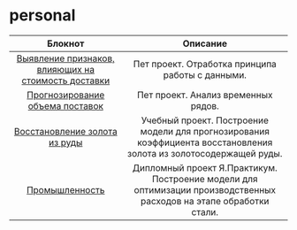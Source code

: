 # personal


| Блокнот | Описание |
|:-----------------------:|:---------:|
| [Выявление признаков, влияющих на стоимость доставки](https://github.com/warrior477/personal/blob/main/%D0%92%D1%8B%D1%8F%D0%B2%D0%BB%D0%B5%D0%BD%D0%B8%D0%B5%20%D0%BF%D1%80%D0%B8%D0%B7%D0%BD%D0%B0%D0%BA%D0%BE%D0%B2%2C%20%D0%B2%D0%BB%D0%B8%D1%8F%D1%8E%D1%89%D0%B8%D1%85%20%D0%BD%D0%B0%20%D1%81%D1%82%D0%BE%D0%B8%D0%BC%D0%BE%D1%81%D1%82%D1%8C%20%D0%B4%D0%BE%D1%81%D1%82%D0%B0%D0%B2%D0%BA%D0%B8/sft_analysis.ipynb)| Пет проект. Отработка принципа работы с данными.  |
| [Прогнозирование объема поставок](https://github.com/warrior477/personal/blob/main/%D0%9F%D1%80%D0%BE%D0%B3%D0%BD%D0%BE%D0%B7%D0%B8%D1%80%D0%BE%D0%B2%D0%B0%D0%BD%D0%B8%D0%B5%20%D0%BE%D0%B1%D1%8A%D0%B5%D0%BC%D0%B0%20%D0%BF%D0%BE%D1%81%D1%82%D0%B0%D0%B2%D0%BE%D0%BA/pet_timeseries.ipynb)| Пет проект. Анализ временных рядов. |
| [Восстановление золота из руды](https://github.com/warrior477/personal/blob/main/%D0%92%D0%BE%D1%81%D1%81%D1%82%D0%B0%D0%BD%D0%BE%D0%B2%D0%BB%D0%B5%D0%BD%D0%B8%D0%B5%20%D0%B7%D0%BE%D0%BB%D0%BE%D1%82%D0%B0%20%D0%B8%D0%B7%20%D1%80%D1%83%D0%B4%D1%8B/recovery_gold_ml.ipynb)| Учебный проект. Построение модели для прогнозирования коэффициента восстановления золота из золотосодержащей руды.  |
| [Промышленность](https://github.com/warrior477/personal/blob/main/%D0%9F%D1%80%D0%BE%D0%BC%D1%8B%D1%88%D0%BB%D0%B5%D0%BD%D0%BD%D0%BE%D1%81%D1%82%D1%8C/predict_temps.ipynb)| Дипломный проект Я.Практикум. Построение модели для оптимизации производственных расходов на этапе обработки стали.  |



